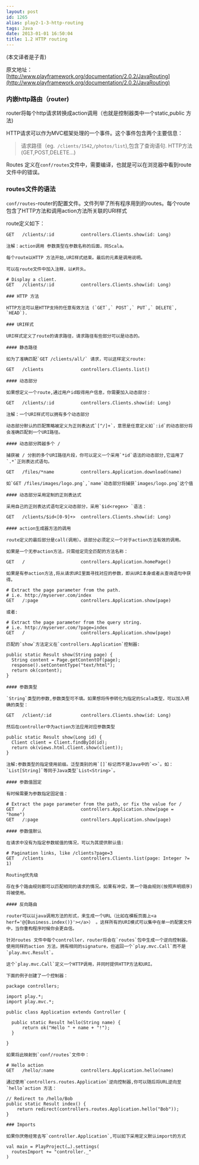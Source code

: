 ```yaml
---
layout: post
id: 1265
alias: play2-1-3-http-routing
tags: Java
date: 2013-01-01 16:50:04
title: 1.2 HTTP routing
---
```


(本文译者是子青)

原文地址：[http://www.playframework.org/documentation/2.0.2/JavaRouting](http://www.playframework.org/documentation/2.0.2/JavaRouting)

### 内嵌http路由（router)

router将每个http请求转换成action调用（也就是控制器类中一个static,public 方法)

HTTP请求可以作为MVC框架处理的一个事件。这个事件包含两个主要信息：

> 请求路径（eg.` /clients/1542`,`/photos/list`),包含了查询语句.
> HTTP方法(GET,POST,DELETE...)

Routes 定义在`conf/routes`文件中，需要编译，也就是可以在浏览器中看到route文件中的错误。

### routes文件的语法

`conf/routes`-router的配置文件。文件列举了所有程序用到的routes。每个route包含了HTTP方法和调用action方法所关联的URI样式

route定义如下：

    GET   /clients/:id          controllers.Clients.show(id: Long)

    注解：action调用 参数类型在参数名称的后面，同Scala。

    每个route以HTTP 方法开始,URI样式结束。最后的元素是调用说明。

    可以在route文件中加入注释，以#开头。

    # Display a client.
    GET   /clients/:id          controllers.Clients.show(id: Long)

    ### HTTP 方法

    HTTP方法可以是HTTP支持的任意有效方法 (`GET`,` POST`,` PUT`,` DELETE`, `HEAD`).

    ### URI样式

    URI样式定义了route的请求路径，请求路径有些部分可以是动态的。

    #### 静态路径

    如为了准确匹配`GET /clients/all/` 请求，可以这样定义route:

    GET   /clients              controllers.Clients.list()

    #### 动态部分

    如果想定义一个route,通过用户id取得用户信息，你需要加入动态部分：

    GET   /clients/:id          controllers.Clients.show(id: Long)

    注解：一个URI样式可以拥有多个动态部分

    动态部分默认的匹配策略被定义为正则表达式`[^/]+`，意思是任意定义如`:id`的动态部分将会准确匹配到一个URI路径。

    #### 动态部分跨越多个 /

    捕获被 / 分割的多个URI路径片段，你可以定义一个采用`*id`语法的动态部分,它运用了`.*`正则表达式语句。

    GET   /files/*name          controllers.Application.download(name)

    如`GET /files/images/logo.png`,`name`动态部分将捕获`images/logo.png`这个值

    #### 动态部分采用定制的正则表达式

    采用自己的正则表达式语句定义动态部分，采用`$id<regex> `语法：

    GET   /clients/$id<[0-9]+>  controllers.Clients.show(id: Long)

    #### action生成器方法的调用

    route定义的最后部分是call(调用）。该部分必须定义一个对于action方法有效的调用。

    如果是一个无参action方法，只需给定完全匹配的方法名称：

    GET   /                     controllers.Application.homePage()

    如果是有参action方法,将从请求URI里面寻找对应的参数，即从URI本身或者从查询语句中获得。

    # Extract the page parameter from the path.
    # i.e. http://myserver.com/index
    GET   /:page                controllers.Application.show(page)

    或者:

    # Extract the page parameter from the query string.
    # i.e. http://myserver.com/?page=index
    GET   /                     controllers.Application.show(page)

    匹配的`show`方法定义在`controllers.Application`控制器:

    public static Result show(String page) {
      String content = Page.getContentOf(page);
      response().setContentType("text/html");
      return ok(content);
    }

    #### 参数类型

    `String`类型的参数,参数类型可不填。如果想将传参转化为指定的Scala类型，可以加入明确的类型：

    GET   /client/:id           controllers.Clients.show(id: Long)

    然后在controller中为action方法应用对应参数类型

    public static Result show(Long id) {
      Client client = Client.findById(id);
      return ok(views.html.Client.show(client));
    }

    注解:参数类型的指定使用前缀。泛型类别的用`[]`标记而不是Java中的`<>`。如：`List[String]`等同于Java类型`List<String>`。

    #### 参数值固定

    有时候需要为参数指定固定值：

    # Extract the page parameter from the path, or fix the value for /
    GET   /                     controllers.Application.show(page = "home")
    GET   /:page                controllers.Application.show(page)

    #### 参数值默认

    在请求中没有为指定参数赋值的情况，可以为其提供默认值:

    # Pagination links, like /clients?page=3
    GET   /clients              controllers.Clients.list(page: Integer ?= 1)

    Routing优先级

    存在多个路由规则都可以匹配相同的请求的情况。如果有冲突，第一个路由规则(按照声明顺序)将被使用。

    #### 反向路由

    router可以以java调用方法的形式，来生成一个URL（比如在模板页面上<a herf='@{Business.index()}'></a>） 。这样所有的URI模式可以集中在单一的配置文件中，当你重构程序时候你会更自信。

    针对routes 文件中每个controller，router将会在`routes`包中生成一个逆向控制器，使用同样的action 方法，拥有相同的signature，但返回一个`play.mvc.Call`而不是`play.mvc.Result`。

    这个`play.mvc.Call`定义一个HTTP调用，并同时提供HTTP方法和URI。

    下面的例子创建了一个控制器：

    package controllers;

    import play.*;
    import play.mvc.*;

    public class Application extends Controller {

      public static Result hello(String name) {
          return ok("Hello " + name + "!");
      }

    }

    如果将此映射到`conf/routes`文件中：

    # Hello action
    GET   /hello/:name          controllers.Application.hello(name)

    通过使用`controllers.routes.Application`逆向控制器,你可以随后将URL逆向至`hello`action 方法：

    // Redirect to /hello/Bob
    public static Result index() {
        return redirect(controllers.routes.Application.hello("Bob")); 
    }

    ### Imports

    如果你厌倦经常去写`controller.Application`,可以如下采用定义默认import的方式

    val main = PlayProject(…).settings(
      routesImport += "controller._"
    )
